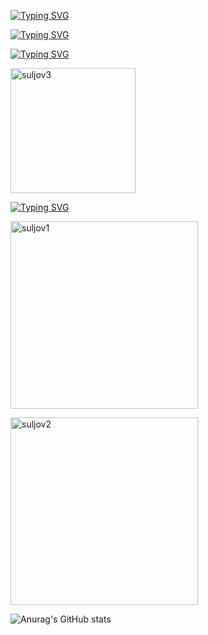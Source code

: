 [![Typing SVG](https://readme-typing-svg.herokuapp.com?font=Butcherman&weight=200&duration=3000&pause=1000&color=9C0000&background=5D20FF00&random=true&width=442&lines=It's+you+versus+yourself)](https://git.io/typing-svg)

[![Typing SVG](https://readme-typing-svg.herokuapp.com?font=Butcherman&weight=200&size=15&duration=3000&pause=1000&color=008C9C&background=5D20FF00&random=true&width=442&lines=Cybersecurity+specialist)](https://git.io/typing-svg)

[![Typing SVG](https://readme-typing-svg.herokuapp.com?font=Butcherman&weight=200&size=15&duration=3000&pause=1000&color=008C9C&background=5D20FF00&random=true&width=442&lines=Junior+penetration+tester)](https://git.io/typing-svg)



[<img src="https://academy.hackthebox.com/storage/badges/htb-certified-penetration-testing-specialist.png" alt="suljov3" style="width: 200px;">](https://academy.hackthebox.com/achievement/badge/1521418b-35d8-11ee-acfc-bea50ffe6cb4)

[![Typing SVG](https://readme-typing-svg.herokuapp.com?font=Butcherman&weight=200&size=25&duration=3000&pause=1000&color=008C9C&background=5D20FF00&random=true&width=442&lines=HTB+CPTS+certified)](https://git.io/typing-svg)


[<img src="https://www.hackthebox.eu/badge/image/432163" alt="suljov1" style="width: 300px;">](https://www.hackthebox.eu/home/users/profile/432163)

[<img src="https://tryhackme-badges.s3.amazonaws.com/suljov.png" alt="suljov2" style="width: 300px;">](https://tryhackme.com/p/suljov)


![Anurag's GitHub stats](https://github-readme-stats.vercel.app/api?username=suljov&show_icons=true&theme=dracula)


